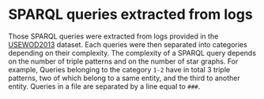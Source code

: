 # SPARQL queries extracted from logs

Those SPARQL queries were extracted from logs provided in the [USEWOD2013](http://usewod.org/) dataset. Each queries were then separated into categories depending on their complexity. The complexity of a SPARQL query depends on the number of triple patterns and on the number of star graphs. For example, Queries belonging to the category `1-2` have in total 3 triple patterns, two of which belong to a same entity, and the third to another entity. Queries in a file are separated by a line equal to `###`.
